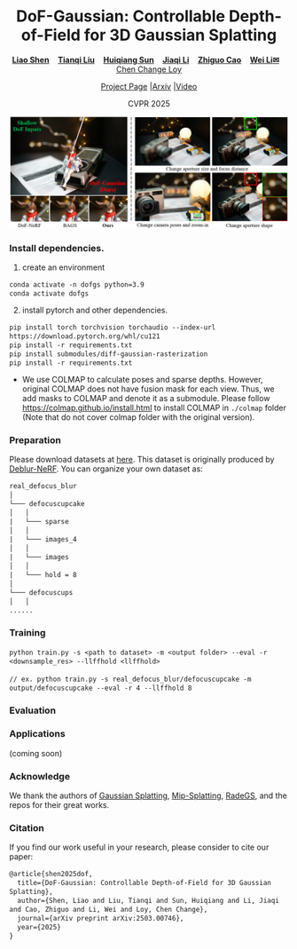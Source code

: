 <p align="center">
  <h1 align="center">DoF-Gaussian: Controllable Depth-of-Field for 3D Gaussian Splatting</h1>
  <p align="center">
    <a href="https://leoshen917.github.io/"><strong>Liao Shen</strong></a>
    &nbsp;&nbsp;
    <a href="https://tqtqliu.github.io/"><strong>Tianqi Liu</strong></a>
    &nbsp;&nbsp;
    <a href="https://huiqiang-sun.github.io/"><strong>Huiqiang Sun</strong></a>
    &nbsp;&nbsp;
    <a href="https://lijia7.github.io"><strong>Jiaqi Li</strong></a>
    &nbsp;&nbsp;
    <a href="http://english.aia.hust.edu.cn/info/1085/1528.htm"><strong>Zhiguo Cao</strong></a>
    &nbsp;&nbsp;
    <a href="https://weivision.github.io/"><strong>Wei Li<sep>✉</sep></strong></a>
    &nbsp;&nbsp;
    <a href="https://www.mmlab-ntu.com/person/ccloy/index.html"<strong>Chen Change Loy</strong></a>
  </p>
  <p align="center">
    <a href="https://dof-gaussian.github.io/"<strong>Project Page</strong></a> |<a href="https://arxiv.org/abs/2503.00746"<strong>Arxiv</strong></a> |<a href="https://www.youtube.com/watch?v=-kaWXVW0TCg"<strong>Video</strong></a> 
  </p>
  <p align="center">
    CVPR 2025
  </p>
</p>


<div align="center">
        <img src="./assets/teaser1.png">
  </div>

### Install dependencies.

1. create an  environment

```
conda activate -n dofgs python=3.9
conda activate dofgs
```

2. install pytorch and other dependencies.

```
pip install torch torchvision torchaudio --index-url https://download.pytorch.org/whl/cu121
pip install -r requirements.txt
pip install submodules/diff-gaussian-rasterization
pip install -r requirements.txt
```

- We use COLMAP to calculate poses and sparse depths. However, original COLMAP does not have fusion mask for each view. Thus, we add masks to COLMAP and denote it as a submodule. Please follow https://colmap.github.io/install.html to install COLMAP in `./colmap` folder (Note that do not cover colmap folder with the original version).

### Preparation

Please download datasets at [here](https://drive.google.com/drive/folders/1qXSgGWUbgIfKdNK16AytEHvxO0lRZ0K5). This dataset is originally produced by [Deblur-NeRF](https://github.com/limacv/Deblur-NeRF). You can organize your own dataset as:

```
real_defocus_blur
│
└─── defocuscupcake
│   │
|   └─── sparse
│   │
|   └─── images_4
│   │
|   └─── images
│   │
|   └─── hold = 8
│ 
└─── defocuscups
│   │
......

```

### Training

```
python train.py -s <path to dataset> -m <output folder> --eval -r <downsample_res> --llffhold <llffhold>

// ex. python train.py -s real_defocus_blur/defocuscupcake -m output/defocuscupcake --eval -r 4 --llffhold 8
```

### Evaluation



### Applications

(coming soon)

### Acknowledge

We thank the authors of [Gaussian Splatting](), [Mip-Splatting](https://github.com/graphdeco-inria/gaussian-splatting/tree/main), [RadeGS](https://github.com/BaowenZ/RaDe-GS/tree/main), and the repos for their great works.

### Citation
If you find our work useful in your research, please consider to cite our paper:

```
@article{shen2025dof,
  title={DoF-Gaussian: Controllable Depth-of-Field for 3D Gaussian Splatting},
  author={Shen, Liao and Liu, Tianqi and Sun, Huiqiang and Li, Jiaqi and Cao, Zhiguo and Li, Wei and Loy, Chen Change},
  journal={arXiv preprint arXiv:2503.00746},
  year={2025}
}
```

